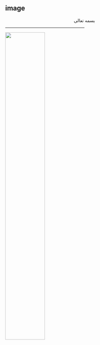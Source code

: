 ## image 
<html>
<head>
    <title>Page HTML</title>
</head>
<body>
    <!--وسط چین-->
    <p align="center">
        بسمه تعالی
    </p>
    <hr align="center" width="50%">
    <!--خط به اندازه 50 درصد صفحه-->
    <img \ src="flower.jpg" width="50%" height="50%">

</body>
</html>

